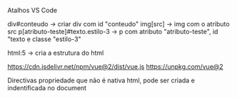 
Atalhos VS Code

div#conteudo  -> criar div com id "conteudo"
img[src] -> img com o atributo src
p[atributo-teste]#texto.estilo-3 -> p com atributo "atributo-teste", id "texto e classe "estilo-3"

html:5 -> cria a estrutura do html


https://cdn.jsdelivr.net/npm/vue@2/dist/vue.js
https://unpkg.com/vue@2



Directivas
propriedade que não é nativa html, pode ser criada e indentificada no document
